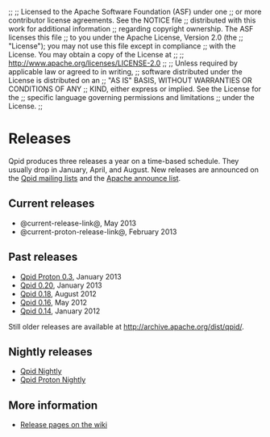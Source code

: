;;
;; Licensed to the Apache Software Foundation (ASF) under one
;; or more contributor license agreements.  See the NOTICE file
;; distributed with this work for additional information
;; regarding copyright ownership.  The ASF licenses this file
;; to you under the Apache License, Version 2.0 (the
;; "License"); you may not use this file except in compliance
;; with the License.  You may obtain a copy of the License at
;; 
;;   http://www.apache.org/licenses/LICENSE-2.0
;; 
;; Unless required by applicable law or agreed to in writing,
;; software distributed under the License is distributed on an
;; "AS IS" BASIS, WITHOUT WARRANTIES OR CONDITIONS OF ANY
;; KIND, either express or implied.  See the License for the
;; specific language governing permissions and limitations
;; under the License.
;;

# Releases

Qpid produces three releases a year on a time-based schedule.  They
usually drop in January, April, and August.  New releases are
announced on the [Qpid mailing lists](@site-url@/discussion.html#mailing-lists)
and the
[Apache announce list](http://mail-archives.apache.org/mod_mbox/www-announce/).

## Current releases

 - @current-release-link@, May 2013
 - @current-proton-release-link@, February 2013

## Past releases

 - [Qpid Proton 0.3](qpid-proton-0.3/index.html), January 2013
 - [Qpid 0.20](qpid-0.20/index.html), January 2013
 - [Qpid 0.18](qpid-0.18/index.html), August 2012
 - [Qpid 0.16](qpid-0.16/index.html), May 2012
 - [Qpid 0.14](qpid-0.14/index.html), January 2012
 
Still older releases are available at
<http://archive.apache.org/dist/qpid/>.

## Nightly releases

 - [Qpid Nightly](qpid-nightly/index.html)
 - [Qpid Proton Nightly](qpid-proton-nightly/index.html)

## More information

 - [Release pages on the wiki](https://cwiki.apache.org/qpid/qpid-release-page.html)
